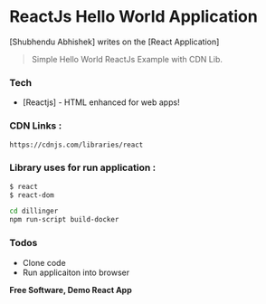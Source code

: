 # ReactJs Hello World Application

 [Shubhendu Abhishek] writes on the [React Application]

> Simple Hello World ReactJs Example with CDN Lib.

### Tech
* [Reactjs] - HTML enhanced for web apps!

### CDN Links :

```sh
https://cdnjs.com/libraries/react
```
### Library uses for run application :

```sh
$ react
$ react-dom
```
```sh
cd dillinger
npm run-script build-docker
```

### Todos
 - Clone code 
 - Run applicaiton into browser 

**Free Software, Demo React App**
